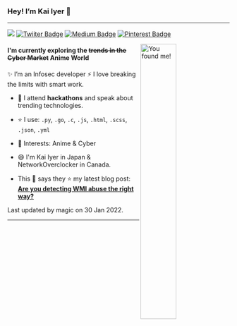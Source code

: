 ### Hey! I’m Kai Iyer 👋

 --- 

 ![](https://visitor-badge.laobi.icu/badge?page_id=kaiiyer.visitor-badge)	[![Twiiter Badge](https://img.shields.io/badge/@kaiiyer-blueviolet?style=flat-square&labelColor=1ca0f1&logo=twitter&logoColor=white&link=https://twitter.com/kaiiyer)](https://twitter.com/kaiiyer)	[![Medium Badge](https://img.shields.io/badge/@kaiiyer-black?style=flat-square&labelColor=00000&logo=medium&logoColor=white&link=https://medium.com/@kaiiyer)](https://medium.com/@kaiiyer)	[![Pinterest Badge](https://img.shields.io/badge/@kai_iyer-darkred?style=flat-square&labelColor=red&logo=Pinterest&logoColor=white&link=https://www.pinterest.com/kai_iyer/)](https://www.pinterest.com/kai_iyer/) 

 <img src='https://media.giphy.com/media/dlMIwDQAxXn1K/giphy.gif' alt='You found me!' width='40%' align='right'/> 

#### I'm currently exploring the ~~trends in the Cyber Market~~ Anime World


✨ I’m an Infosec developer :zap: I love breaking the limits with smart work. 

 - 🌱 I attend **hackathons** and speak about trending technologies.

 - ⭐️ I use: `.py`, `.go`, `.c`, `.js`, `.html`, `.scss`, `.json`, `.yml` 

 - 💜 Interests: Anime & Cyber 

 - 😄 I'm Kai Iyer in Japan & NetworkOverclocker in Canada. 

 - This 🦊 says they ⭐️ my latest blog post: **[Are you detecting WMI abuse the right way?](https://blog.kaiiyer.co/Are-you-detecting-WMI-abuse-the-right-way.html)**

Last updated by magic on 30 Jan 2022.

 ---
